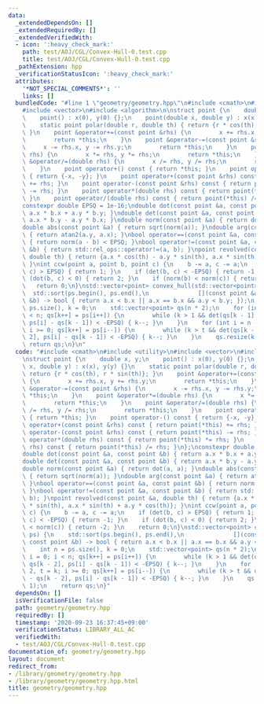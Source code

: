 ```yaml
---
data:
  _extendedDependsOn: []
  _extendedRequiredBy: []
  _extendedVerifiedWith:
  - icon: ':heavy_check_mark:'
    path: test/AOJ/CGL/Convex-Hull-0.test.cpp
    title: test/AOJ/CGL/Convex-Hull-0.test.cpp
  _pathExtension: hpp
  _verificationStatusIcon: ':heavy_check_mark:'
  attributes:
    '*NOT_SPECIAL_COMMENTS*': ''
    links: []
  bundledCode: "#line 1 \"geometry/geometry.hpp\"\n#include <cmath>\n#include <utility>\n\
    #include <vector>\n#include <algorithm>\n\nstruct point {\n    double x, y;\n\
    \    point() : x(0), y(0) {};\n    point(double x, double y) : x(x), y(y) {}\n\
    \    static point polar(double r, double th) { return {r * cos(th), r * sin(th)};\
    \ }\n    point &operator+=(const point &rhs) {\n        x += rhs.x, y += rhs.y;\n\
    \        return *this;\n    }\n    point &operator-=(const point &rhs) {\n   \
    \     x -= rhs.x, y -= rhs.y;\n        return *this;\n    }\n    point &operator*=(double\
    \ rhs) {\n        x *= rhs, y *= rhs;\n        return *this;\n    }\n    point\
    \ &operator/=(double rhs) {\n        x /= rhs, y /= rhs;\n        return *this;\n\
    \    }\n    point operator+() const { return *this; }\n    point operator-() const\
    \ { return {-x, -y}; }\n    point operator+(const point &rhs) const { return point(*this)\
    \ += rhs; }\n    point operator-(const point &rhs) const { return point(*this)\
    \ -= rhs; }\n    point operator*(double rhs) const { return point(*this) *= rhs;\
    \ }\n    point operator/(double rhs) const { return point(*this) /= rhs; }\n};\n\
    constexpr double EPSQ = 1e-16;\ndouble dot(const point &a, const point &b) { return\
    \ a.x * b.x + a.y * b.y; }\ndouble det(const point &a, const point &b) { return\
    \ a.x * b.y - a.y * b.x; }\ndouble norm(const point &a) { return dot(a, a); }\n\
    double abs(const point &a) { return sqrt(norm(a)); }\ndouble arg(const point &a)\
    \ { return atan2(a.y, a.x); }\nbool operator==(const point &a, const point &b)\
    \ { return norm(a - b) < EPSQ; }\nbool operator!=(const point &a, const point\
    \ &b) { return std::rel_ops::operator!=(a, b); }\npoint revolved(const point &a,\
    \ double th) { return {a.x * cos(th) - a.y * sin(th), a.x * sin(th) + a.y * cos(th)};\
    \ }\nint ccw(point a, point b, point c) {\n    b -= a, c -= a;\n    if (det(b,\
    \ c) > EPSQ) { return 1; }\n    if (det(b, c) < -EPSQ) { return -1; }\n    if\
    \ (dot(b, c) < 0) { return 2; }\n    if (norm(b) < norm(c)) { return -2; }\n \
    \   return 0;\n}\nstd::vector<point> convex_hull(std::vector<point> ps) {\n  \
    \  std::sort(ps.begin(), ps.end(),\n              [](const point &a, const point\
    \ &b) -> bool { return a.x < b.x || a.x == b.x && a.y < b.y; });\n    int n =\
    \ ps.size(), k = 0;\n    std::vector<point> qs(n * 2);\n    for (int i = 0; i\
    \ < n; qs[k++] = ps[i++]) {\n        while (k > 1 && det(qs[k - 1] - qs[k - 2],\
    \ ps[i] - qs[k - 1]) < -EPSQ) { k--; }\n    }\n    for (int i = n - 2, t = k;\
    \ i >= 0; qs[k++] = ps[i--]) {\n        while (k > t && det(qs[k - 1] - qs[k -\
    \ 2], ps[i] - qs[k - 1]) < -EPSQ) { k--; }\n    }\n    qs.resize(k - 1);\n   \
    \ return qs;\n}\n"
  code: "#include <cmath>\n#include <utility>\n#include <vector>\n#include <algorithm>\n\
    \nstruct point {\n    double x, y;\n    point() : x(0), y(0) {};\n    point(double\
    \ x, double y) : x(x), y(y) {}\n    static point polar(double r, double th) {\
    \ return {r * cos(th), r * sin(th)}; }\n    point &operator+=(const point &rhs)\
    \ {\n        x += rhs.x, y += rhs.y;\n        return *this;\n    }\n    point\
    \ &operator-=(const point &rhs) {\n        x -= rhs.x, y -= rhs.y;\n        return\
    \ *this;\n    }\n    point &operator*=(double rhs) {\n        x *= rhs, y *= rhs;\n\
    \        return *this;\n    }\n    point &operator/=(double rhs) {\n        x\
    \ /= rhs, y /= rhs;\n        return *this;\n    }\n    point operator+() const\
    \ { return *this; }\n    point operator-() const { return {-x, -y}; }\n    point\
    \ operator+(const point &rhs) const { return point(*this) += rhs; }\n    point\
    \ operator-(const point &rhs) const { return point(*this) -= rhs; }\n    point\
    \ operator*(double rhs) const { return point(*this) *= rhs; }\n    point operator/(double\
    \ rhs) const { return point(*this) /= rhs; }\n};\nconstexpr double EPSQ = 1e-16;\n\
    double dot(const point &a, const point &b) { return a.x * b.x + a.y * b.y; }\n\
    double det(const point &a, const point &b) { return a.x * b.y - a.y * b.x; }\n\
    double norm(const point &a) { return dot(a, a); }\ndouble abs(const point &a)\
    \ { return sqrt(norm(a)); }\ndouble arg(const point &a) { return atan2(a.y, a.x);\
    \ }\nbool operator==(const point &a, const point &b) { return norm(a - b) < EPSQ;\
    \ }\nbool operator!=(const point &a, const point &b) { return std::rel_ops::operator!=(a,\
    \ b); }\npoint revolved(const point &a, double th) { return {a.x * cos(th) - a.y\
    \ * sin(th), a.x * sin(th) + a.y * cos(th)}; }\nint ccw(point a, point b, point\
    \ c) {\n    b -= a, c -= a;\n    if (det(b, c) > EPSQ) { return 1; }\n    if (det(b,\
    \ c) < -EPSQ) { return -1; }\n    if (dot(b, c) < 0) { return 2; }\n    if (norm(b)\
    \ < norm(c)) { return -2; }\n    return 0;\n}\nstd::vector<point> convex_hull(std::vector<point>\
    \ ps) {\n    std::sort(ps.begin(), ps.end(),\n              [](const point &a,\
    \ const point &b) -> bool { return a.x < b.x || a.x == b.x && a.y < b.y; });\n\
    \    int n = ps.size(), k = 0;\n    std::vector<point> qs(n * 2);\n    for (int\
    \ i = 0; i < n; qs[k++] = ps[i++]) {\n        while (k > 1 && det(qs[k - 1] -\
    \ qs[k - 2], ps[i] - qs[k - 1]) < -EPSQ) { k--; }\n    }\n    for (int i = n -\
    \ 2, t = k; i >= 0; qs[k++] = ps[i--]) {\n        while (k > t && det(qs[k - 1]\
    \ - qs[k - 2], ps[i] - qs[k - 1]) < -EPSQ) { k--; }\n    }\n    qs.resize(k -\
    \ 1);\n    return qs;\n}"
  dependsOn: []
  isVerificationFile: false
  path: geometry/geometry.hpp
  requiredBy: []
  timestamp: '2020-09-23 16:37:45+09:00'
  verificationStatus: LIBRARY_ALL_AC
  verifiedWith:
  - test/AOJ/CGL/Convex-Hull-0.test.cpp
documentation_of: geometry/geometry.hpp
layout: document
redirect_from:
- /library/geometry/geometry.hpp
- /library/geometry/geometry.hpp.html
title: geometry/geometry.hpp
---
```

